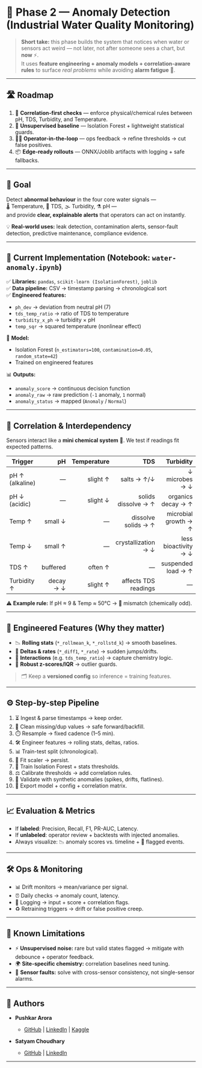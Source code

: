 # 🚰 Phase 2 — Anomaly Detection (Industrial Water Quality Monitoring)

> **Short take:** this phase builds the system that notices when water or sensors act weird — not later, not after someone sees a chart, but **now** ⚡.  
It uses **feature engineering + anomaly models + correlation-aware rules** to surface *real problems* while avoiding **alarm fatigue** 🚨.

---

## 🛣️ Roadmap 

1. 🔗 **Correlation-first checks** — enforce physical/chemical rules between pH, TDS, Turbidity, and Temperature.  
2. 🤖 **Unsupervised baseline** — Isolation Forest + lightweight statistical guards.  
3. 👩‍💻 **Operator-in-the-loop** — ops feedback → refine thresholds → cut false positives.  
4. 📦 **Edge-ready rollouts** — ONNX/Joblib artifacts with logging + safe fallbacks.  

---

## 🎯 Goal

Detect **abnormal behaviour** in the four core water signals —  
🌡️ Temperature, 🧂 TDS, 🌫️ Turbidity, ⚗️ pH —  
and provide **clear, explainable alerts** that operators can act on instantly.  

💡 **Real-world uses:** leak detection, contamination alerts, sensor-fault detection, predictive maintenance, compliance evidence.

---

## 📓 Current Implementation (Notebook: `water-anomaly.ipynb`)  

✅ **Libraries:** `pandas`, `scikit-learn (IsolationForest)`, `joblib`  
✅ **Data pipeline:** CSV → timestamp parsing → chronological sort  
✅ **Engineered features:**  
- `ph_dev` → deviation from neutral pH (7)  
- `tds_temp_ratio` → ratio of TDS to temperature  
- `turbidity_x_ph` → turbidity × pH  
- `temp_sqr` → squared temperature (nonlinear effect)  

🤖 **Model:**  
- Isolation Forest (`n_estimators=100`, `contamination=0.05`, `random_state=42`)  
- Trained on engineered features  

📊 **Outputs:**  
- `anomaly_score` → continuous decision function  
- `anomaly_raw` → raw prediction (`-1` anomaly, `1` normal)  
- `anomaly_status` → mapped (`Anomaly` / `Normal`)  

---

## 🔗 Correlation & Interdependency  

Sensors interact like a **mini chemical system** 🧪. We test if readings fit expected patterns.  

| Trigger              |        pH | Temperature |   TDS | Turbidity |
| -------------------- | --------: | ----------: | ----: | --------: |
| pH ↑ (alkaline)      |        —  | slight ↑   | salts → ↑/↓ | ↓ microbes → ↓ |
| pH ↓ (acidic)        |        —  | slight ↓   | solids dissolve → ↑ | organics decay → ↑ |
| Temp ↑               | small ↓   |        —   | dissolve solids → ↑ | microbial growth → ↑ |
| Temp ↓               | small ↑   |        —   | crystallization → ↓ | less bioactivity → ↓ |
| TDS ↑                | buffered  | often ↑    |    —   | suspended load → ↑ |
| Turbidity ↑          | decay → ↓ | slight ↑   | affects TDS readings | — |

⚠️ **Example rule:** If pH ≈ 9 & Temp ≈ 50°C → 🚩 mismatch (chemically odd).

---

## 🧩 Engineered Features (Why they matter)

- 📉 **Rolling stats** (`*_rollmean_k`, `*_rollstd_k`) → smooth baselines.  
- 🔀 **Deltas & rates** (`*_diff1`, `*_rate`) → sudden jumps/drifts.  
- 🔗 **Interactions** (e.g. `tds_temp_ratio`) → capture chemistry logic.  
- 📏 **Robust z-scores/IQR** → outlier guards.  

> 🗂️ Keep a **versioned config** so inference = training features.

---

## ⚙️ Step-by-step Pipeline  

1. ⏳ Ingest & parse timestamps → keep order.  
2. 🧹 Clean missing/dup values → safe forward/backfill.  
3. ⏱️ Resample → fixed cadence (1–5 min).  
4. 🛠️ Engineer features → rolling stats, deltas, ratios.  
5. 📊 Train-test split (chronological).  
6. 📏 Fit scaler → persist.  
7. 🤖 Train Isolation Forest + stats thresholds.  
8. ⚖️ Calibrate thresholds → add correlation rules.  
9. 🧪 Validate with synthetic anomalies (spikes, drifts, flatlines).  
10. 🚀 Export model + config + correlation matrix.  

---

## 📈 Evaluation & Metrics  

- If **labeled**: Precision, Recall, F1, PR-AUC, Latency.  
- If **unlabeled**: operator review + backtests with injected anomalies.  
- Always visualize: 📉 anomaly scores vs. timeline + 🚩 flagged events.

---

## 🛠️ Ops & Monitoring  

- 📊 Drift monitors → mean/variance per signal.  
- ⏰ Daily checks → anomaly count, latency.  
- 📝 Logging → input + score + correlation flags.  
- ♻️ Retraining triggers → drift or false positive creep.  

---

## 🚧 Known Limitations  

- ⚡ **Unsupervised noise:** rare but valid states flagged → mitigate with debounce + operator feedback.  
- 🌍 **Site-specific chemistry:** correlation baselines need tuning.  
- 🛑 **Sensor faults:** solve with cross-sensor consistency, not single-sensor alarms.  

---

## 👥 Authors  

- **Pushkar Arora**  
  - [GitHub](https://github.com/pushkar1887) | [LinkedIn](https://www.linkedin.com/in/pushkar-arora-0b3599356/) | [Kaggle](https://www.kaggle.com/pushkararora)  

- **Satyam Choudhary**  
  - [GitHub](https://github.com/SatyamChoudhary1909) | [LinkedIn](https://www.linkedin.com/in/satyam-choudhary-114b89325/)  

---
